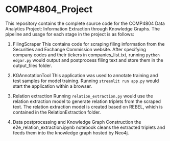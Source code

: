 # COMP4804_Project
This repository contains the complete source code for the COMP4804 Data Analytics Project: Information Extraction through Knowledge Graphs. 
The pipeline and usage for each stage in the project is as follows:

1. FilingScraper
This contains code for scraping filing information from the Securities and Exchange Commission website. After specifying company codes and their tickers in companies_list.txt, running `python edgar.py` would output and postprocess filing text and store them in the output_files folder.

2. KGAnnotationTool
This application was used to annotate training and test samples for model training. Running `streamlit run app.py` would start the application within a browser.

3. Relation extraction
Running `relation_extraction.py` would use the  relation extraction model to generate relation triplets from the scraped text. The relation extraction model is created based on REBEL, which is contained in the RelationExtraction folder. 

4. Data postprocessing and Knowledge Graph Construction
the e2e_relation_extraction.ipynb notebook cleans the extracted triplets and feeds them into the knowledge graph hosted by Neo4j.
